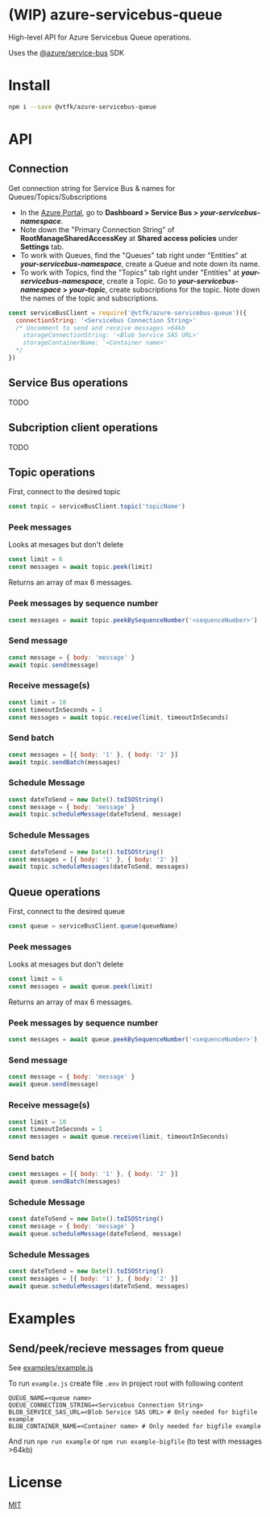 # (WIP) azure-servicebus-queue

High-level API for Azure Servicebus Queue operations.

Uses the [@azure/service-bus](https://www.npmjs.com/package/@azure/service-bus) SDK

# Install

```bash
npm i --save @vtfk/azure-servicebus-queue
```

# API

## Connection

Get connection string for Service Bus & names for Queues/Topics/Subscriptions

- In the [Azure Portal](https://portal.azure.com), go to **Dashboard > Service Bus > _your-servicebus-namespace_**.
- Note down the "Primary Connection String" of **RootManageSharedAccessKey** at **Shared access policies** under **Settings** tab.
- To work with Queues, find the "Queues" tab right under "Entities" at **_your-servicebus-namespace_**, create a Queue and note down its name.
- To work with Topics, find the "Topics" tab right under "Entities" at **_your-servicebus-namespace_**, create a Topic. Go to **_your-servicebus-namespace_ > _your-topic_**, create subscriptions for the topic. Note down the names of the topic and subscriptions.

```js
const serviceBusClient = require('@vtfk/azure-servicebus-queue')({
  connectionString: '<Servicebus Connection String>'
  /* Uncomment to send and receive messages >64kb
    storageConnectionString: '<Blob Service SAS URL>'
    storageContainerName: '<Container name>'
  */
})
```

## Service Bus operations

TODO

## Subcription client operations

TODO

## Topic operations


First, connect to the desired topic

```js
const topic = serviceBusClient.topic('topicName')
```

### Peek messages

Looks at mesages but don't delete

```js
const limit = 6
const messages = await topic.peek(limit)
```

Returns an array of max 6 messages.

### Peek messages by sequence number

```js
const messages = await topic.peekBySequenceNumber('<sequenceNumber>')
```

### Send message

```js
const message = { body: 'message' }
await topic.send(message)
```

### Receive message(s)

```js
const limit = 10
const timeoutInSeconds = 1
const messages = await topic.receive(limit, timeoutInSeconds)
```

### Send batch

```js
const messages = [{ body: '1' }, { body: '2' }]
await topic.sendBatch(messages)
```

### Schedule Message

```js
const dateToSend = new Date().toISOString()
const message = { body: 'message' }
await topic.scheduleMessage(dateToSend, message)
```

### Schedule Messages

```js
const dateToSend = new Date().toISOString()
const messages = [{ body: '1' }, { body: '2' }]
await topic.scheduleMessages(dateToSend, messages)
```

## Queue operations

First, connect to the desired queue

```js
const queue = serviceBusClient.queue(queueName)
```

### Peek messages

Looks at mesages but don't delete

```js
const limit = 6
const messages = await queue.peek(limit)
```

Returns an array of max 6 messages.

### Peek messages by sequence number

```js
const messages = await queue.peekBySequenceNumber('<sequenceNumber>')
```

### Send message

```js
const message = { body: 'message' }
await queue.send(message)
```

### Receive message(s)

```js
const limit = 10
const timeoutInSeconds = 1
const messages = await queue.receive(limit, timeoutInSeconds)
```

### Send batch

```js
const messages = [{ body: '1' }, { body: '2' }]
await queue.sendBatch(messages)
```

### Schedule Message

```js
const dateToSend = new Date().toISOString()
const message = { body: 'message' }
await queue.scheduleMessage(dateToSend, message)
```


### Schedule Messages

```js
const dateToSend = new Date().toISOString()
const messages = [{ body: '1' }, { body: '2' }]
await queue.scheduleMessages(dateToSend, messages)
```

# Examples

## Send/peek/recieve messages from queue

See [examples/example.js](examples/example.js)

To run `example.js` create file `.env` in project root with following content

```
QUEUE_NAME=<queue name>
QUEUE_CONNECTION_STRING=<Servicebus Connection String>
BLOB_SERVICE_SAS_URL=<Blob Service SAS URL> # Only needed for bigfile example
BLOB_CONTAINER_NAME=<Container name> # Only needed for bigfile example
```

And run `npm run example` or `npm run example-bigfile` (to test with messages >64kb)

# License

[MIT](LICENSE)

